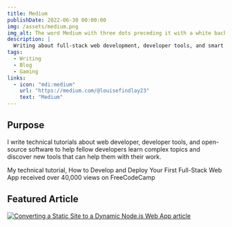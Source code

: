 ```yaml
---
title: Medium
publishDate: 2022-06-30 00:00:00
img: /assets/medium.png
img_alt: The word Medium with three dots preceding it with a white background
description: |
  Writing about full-stack web development, developer tools, and smart home software
tags:
  - Writing
  - Blog
  - Gaming
links:
  - icon: "mdi:medium"
    url: "https://medium.com/@louisefindlay23"
    text: "Medium"
---
```


## Purpose

I write technical tutorials about web developer, developer tools, and open-source software to help fellow developers learn complex topics and discover new tools that can help them with their work.

My technical tutorial, How to Develop and Deploy Your First Full-Stack Web App received over 40,000 views on FreeCodeCamp

## Featured Article

<a href="https://medium.com/@louisefindlay23/converting-a-static-site-to-a-dynamic-node-js-web-app-a0dea5de6712" target="_blank">![Converting a Static Site to a Dynamic Node.js Web App article](/assets/medium-article.png)</a>
